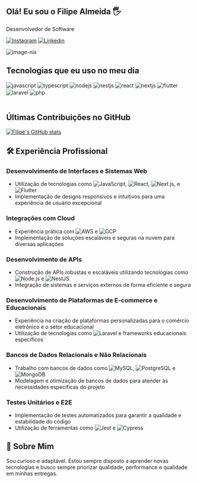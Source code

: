 ## Olá! Eu sou o Filipe Almeida 🖐️
Desenvolvedor de Software

[![Instagram](https://img.shields.io/badge/Instagram-E4405F?style=for-the-badge&logo=instagram&logoColor=white)](https://www.instagram.com/filipealmeida16/)
[![Linkedin](https://img.shields.io/badge/LinkedIn-0077B5?style=for-the-badge&logo=linkedin&logoColor=white)](https://www.linkedin.com/in/filipe-a-867a03111/)
<!-- ![image-nix](https://cdna.artstation.com/p/assets/images/images/028/102/058/original/pixel-jeff-matrix-s.gif?1593487263) -->
![image-nix](https://user-images.githubusercontent.com/74038190/213910845-af37a709-8995-40d6-be59-724526e3c3d7.gif)


## Tecnologias que eu uso no meu dia
<div style="display: inline_block">
  <img align="center" alt="javascript" src="https://img.shields.io/badge/JavaScript-F7DF1E?style=for-the-badge&logo=javascript&logoColor=black" />
  <img align="center" alt="typescript" src="https://img.shields.io/badge/TypeScript-007ACC?style=for-the-badge&logo=typescript&logoColor=white" />
  <img align="center" alt="nodejs" src="https://img.shields.io/badge/Node.js-43853D?style=for-the-badge&logo=node.js&logoColor=white" />
  <img align="center" alt="nestjs" src="https://img.shields.io/badge/NestJS-E0234E?style=for-the-badge&logo=nestjs&logoColor=white" />
  <img align="center" alt="react" src="https://img.shields.io/badge/React-20232A?style=for-the-badge&logo=react&logoColor=61DAFB" />
  <img align="center" alt="nextjs" src="https://img.shields.io/badge/Next.js-000000?style=for-the-badge&logo=next.js&logoColor=white" />
  <img align="center" alt="flutter" src="https://img.shields.io/badge/Flutter-02569B?style=for-the-badge&logo=flutter&logoColor=white" />
  <img align="center" alt="laravel" src="https://img.shields.io/badge/Laravel-FF2D20?style=for-the-badge&logo=laravel&logoColor=white" />
  <img align="center" alt="php" src="https://img.shields.io/badge/PHP-777BB4?style=for-the-badge&logo=php&logoColor=white" />
</div><br/>

## Últimas Contribuições no GitHub
[![Filipe's GitHub stats](https://github-readme-stats.vercel.app/api?username=devfilipealmeida&theme=dark)](https://github.com/anuraghazra/github-readme-stats)

## 🛠️ Experiência Profissional

### Desenvolvimento de Interfaces e Sistemas Web
- Utilização de tecnologias como ![JavaScript](https://img.shields.io/badge/JavaScript-F7DF1E?style=for-the-badge&logo=javascript&logoColor=black), ![React](https://img.shields.io/badge/React-20232A?style=for-the-badge&logo=react&logoColor=61DAFB), ![Next.js](https://img.shields.io/badge/Next.js-000000?style=for-the-badge&logo=next.js&logoColor=white), e ![Flutter](https://img.shields.io/badge/Flutter-02569B?style=for-the-badge&logo=flutter&logoColor=white)
- Implementação de designs responsivos e intuitivos para uma experiência de usuário excepcional

### Integrações com Cloud
- Experiência prática com ![AWS](https://img.shields.io/badge/AWS-232F3E?style=for-the-badge&logo=amazon-aws&logoColor=white) e ![GCP](https://img.shields.io/badge/GCP-4285F4?style=for-the-badge&logo=google-cloud&logoColor=white)
- Implementação de soluções escaláveis e seguras na nuvem para diversas aplicações

### Desenvolvimento de APIs
- Construção de APIs robustas e escaláveis utilizando tecnologias como ![Node.js](https://img.shields.io/badge/Node.js-43853D?style=for-the-badge&logo=node.js&logoColor=white) e ![NestJS](https://img.shields.io/badge/NestJS-E0234E?style=for-the-badge&logo=nestjs&logoColor=white)
- Integração de sistemas e serviços externos de forma eficiente e segura

### Desenvolvimento de Plataformas de E-commerce e Educacionais
- Experiência na criação de plataformas personalizadas para o comércio eletrônico e o setor educacional
- Utilização de tecnologias como ![Laravel](https://img.shields.io/badge/Laravel-FF2D20?style=for-the-badge&logo=laravel&logoColor=white) e frameworks educacionais específicos

### Bancos de Dados Relacionais e Não Relacionais
- Trabalho com bancos de dados como ![MySQL](https://img.shields.io/badge/MySQL-4479A1?style=for-the-badge&logo=mysql&logoColor=white), ![PostgreSQL](https://img.shields.io/badge/PostgreSQL-336791?style=for-the-badge&logo=postgresql&logoColor=white) e ![MongoDB](https://img.shields.io/badge/MongoDB-47A248?style=for-the-badge&logo=mongodb&logoColor=white)
- Modelagem e otimização de bancos de dados para atender às necessidades específicas do projeto

### Testes Unitários e E2E
- Implementação de testes automatizados para garantir a qualidade e estabilidade do código
- Utilização de ferramentas como ![Jest](https://img.shields.io/badge/Jest-C21325?style=for-the-badge&logo=jest&logoColor=white) e ![Cypress](https://img.shields.io/badge/Cypress-17202C?style=for-the-badge&logo=cypress&logoColor=white)

## 🧠 Sobre Mim
Sou curioso e adaptável. Estou sempre disposto a aprender novas tecnologias e busco sempre priorizar qualidade, performance e qualidade em minhas entregas.




